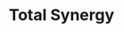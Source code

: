 ---
title: "Total Synergy"
Description: "Alaeris was a web3 concept that aimed to use blockchain technology to incentivize the planting of trees around the world."
ogimage: "/images/alaeris-og-image.jpg"
websiteURL: "https://totalsynergy.com/"
contactURL: "https://calendly.com/hiretomsmith/hiretomsmith"
gallery:
  - src: "/images/portfolio/motion graphics/ts-badges-thumbnail.png"
    lightbox: "/images/portfolio/motion graphics/G2-Spring-Animation-V2.mp4"
    alt: "Motion graphic showcasing G2 badges"
    video: true
  - src: "/images/portfolio/motion graphics/totalsynergy-x-factor-thumbnail.jpg"
    lightbox: "/images/portfolio/motion graphics/totalsynergy-x-factor-v5-logo-change.mp4"
    alt: "Total Synergy x Factor promotional motion graphic"
    video: true
  - src: "/images/portfolio/total-synergy/total-synergy-portfolio-01.jpg"
    lightbox: "/images/portfolio/total-synergy/total-synergy-portfolio-01.jpg"
    alt: "Total Synergy social media post designs."
  - src: "/images/portfolio/total-synergy/total-synergy-portfolio-02.jpg"
    lightbox: "/images/portfolio/total-synergy/total-synergy-portfolio-02.jpg"
    alt: "Total Synergy magazine cover mockup."
overview: "Alaeris was a Web3/blockchain initiative that I co-founded in 2021, aimed at offsetting carbon emissions and empowering global communities by incentivizing tree planting. Unfortunately, the project never fully materialized (we attempted to bootstrap the company just as Crypto Winter was taking shape), but it was a fun experience nonetheless. I served as Chief Creative Officer, helping to staff a creative team via Upwork and AngelList (now Wellfound). I also came up with the name 'Alaeris', finalized the logo design, developed an executive summary and pitch deck, and created technical illustrations."
features:
  - "Creative Direction"
  - "Team Management"
  - "Brand Design"
  - "Creative Concepting"
  - "Entrepreneurship"
  - "Illustration"
  - "Graphic design"
videoURL: ""
background: "When the founder/CEO reached out to me on Upwork and pitched the idea, I was immediately sold. I had been looking for a segue into blockchain for a while, and the opportunity to do so while also helping the environment seemed too good to pass up. We got to work and began fleshing out ideas for how it might function. The idea was that users would purchase NFTs representing physical acreage around the globe. Those proceeds would be used to remunerate workers in developing countries in exchange for planting trees, and the NFTs could be used as proof of carbon offset. I led the brainstorming that resulted in the name 'Alaeris'. It's actually a combination of a Swahili word and a Spanish word, put together to create one memorable name that translates to 'Air Tool'."
challenge: "As with any startup, the number one challenge was acquiring funding. I helped develop our pitch deck and executive summary, along with a suite of technical illustrations explaining our vision. We pitched to several investors and were getting some positive feedback, but then the market crashed and the appetite for web3-related projects just wasn't there. All in all, it was a fun challenge and I met some amazing folks along the way."
---